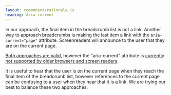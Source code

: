 ```yaml
---
layout: component/rationale.js
heading: Aria-current
---
```


In our approach, the final item in the breadcrumb list is not a link. Another way to approach breadcrumbs is making the last item a link with the `aria-current="page"` attribute. Screenreaders will announce to the user that they are on the current page.

[Both approaches are valid](https://www.w3.org/TR/wai-aria-practices/#breadcrumb), however the "aria-current" attribute is [currently not supported by older browsers and screen readers](http://design-patterns.tink.uk/aria-current/).

It is useful to hear that the user is on the current page when they reach the final item of the breadcrumb list, however references to the current page can be confusing to a user when they hear that it is a link. We are trying our best to balance these two approaches.
